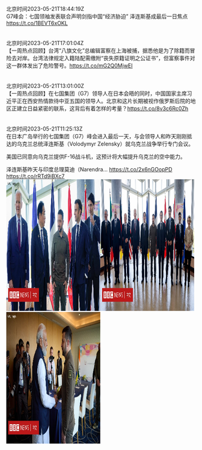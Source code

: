 北京时间2023-05-21T18:44:19Z<br>G7峰会：七国领袖发表联合声明剑指中国“经济胁迫” 泽连斯基成最后一日焦点
https://t.co/1BEVT6xOKL<br><br><br>北京时间2023-05-21T17:01:04Z<br>【一周热点回顾】台湾“八旗文化”总编辑富察在上海被捕，据悉他是为了除籍而冒险去对岸。台湾法律规定入籍陆配需缴附“丧失原籍证明之公证书”，但富察事件对这一群体发出了危险警号。https://t.co/mG2Q0MjwEI<br><br><br>北京时间2023-05-21T13:01:00Z<br>【一周热点回顾】在七国集团（G7）领导人在日本会晤的同时，中国国家主席习近平正在西安热情款待中亚五国的领导人。北京和这片长期被视作俄罗斯后院的地区正建立日益紧密的联系，这背后有着怎样的考量？https://t.co/8v3c6Rc0Zh<br><br><br>北京时间2023-05-21T11:25:13Z<br>在日本广岛举行的七国集团（G7）峰会进入最后一天，与会领导人和昨天刚刚抵达的乌克兰总统泽连斯基（Volodymyr Zelensky）就乌克兰战争举行专门会议。

美国已同意向乌克兰提供F-16战斗机，这预计将大幅提升乌克兰的空中能力。

泽连斯基昨天与印度总理莫迪（Narendra… https://t.co/2x6nGOopPD https://t.co/rRTd9iBXc7<br><img src='/temp/image/2023/u-Month-5/1660124562317770754_0.jpg' width='250' height='350'><img src='/temp/image/2023/u-Month-5/1660124562317770754_1.jpg' width='250' height='350'><img src='/temp/image/2023/u-Month-5/1660124562317770754_2.jpg' width='250' height='350'><br><br>
